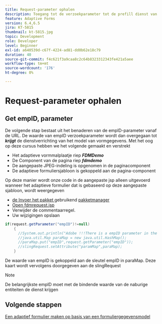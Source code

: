 ```yaml
---
title: Request-parameter ophalen
description: Toegang tot de verzoekparameter tot de prefill dienst van een model van vormgegevens
feature: Adaptive Forms
version: 6.4,6.5
jira: KT-5815
thumbnail: kt-5815.jpg
topic: Development
role: Developer
level: Beginner
exl-id: a640539d-c67f-4224-ad81-dd0b62e18c79
duration: 40
source-git-commit: f4c621f3a9caa8c2c64b8323312343fe421a5aee
workflow-type: tm+mt
source-wordcount: '176'
ht-degree: 0%

---
```


# Request-parameter ophalen

## Get empID, parameter

De volgende stap bestaat uit het benaderen van de empID-parameter vanaf de URL. De waarde van empID verzoekparameter wordt dan overgegaan tot **_krijgt_** de dienstverrichting van het model van vormgegevens.
Met het oog op deze cursus hebben we het volgende gemaakt en verstrekt

* Het adaptieve vormmalplaatje riep **_FDMDemo_**
* De Component van de pagina riep **_fdmdemo_**
* De aangepaste JPEG-indeling is opgenomen in de paginacomponent
* De adaptieve formuliersjabloon is gekoppeld aan de pagina-component

Op deze manier wordt onze code in de aangepaste jsp alleen uitgevoerd wanneer het adaptieve formulier dat is gebaseerd op deze aangepaste sjabloon, wordt weergegeven

* [ de Invoer het pakket ](assets/template-page-component.zip) gebruikend [ pakketmanager ](http://localhost:4502/crx/packmgr/index.jsp)
* [ Open fdmrequest.jsp ](http://localhost:4502/crx/de/index.jsp#/apps/fdmdemo/component/page/fdmdemo/fdmrequest.jsp)
* Verwijder de commentaarregel.
* Uw wijzigingen opslaan

```java
if(request.getParameter("empID")!=null)
    {
      //System.out.println("Adobe !!!There is a empID parameter in the request "+request.getParameter("empID"));
      //java.util.Map paraMap = new java.util.HashMap();
      //paraMap.put("empID",request.getParameter("empID"));
      //slingRequest.setAttribute("paramMap",paraMap);
    }
```

De waarde van empID is gekoppeld aan de sleutel empID in paraMap. Deze kaart wordt vervolgens doorgegeven aan de slingRequest

>[!NOTE]
>
>De belangrijkste empID moet met de bindende waarde van de naburige entiteiten de dienst krijgen

## Volgende stappen

[Een adaptief formulier maken op basis van een formuliergegevensmodel](./create-adaptive-form.md)
